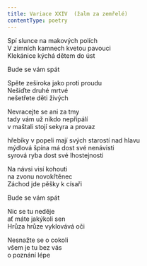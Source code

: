 ```yaml
---
title: Variace XXIV  (žalm za zemřelé)
contentType: poetry
---
```


<section>

Spí slunce na makových polích  
V zimních kamnech kvetou pavouci  
Klekánice kýchá dětem do úst

Bude se vám spát

Spěte zeširoka jako proti proudu  
Nešiďte druhé mrtvé  
nešetřete děti živých

Nevracejte se ani za tmy  
tady vám už nikdo nepřipálí  
v maštali stojí sekyra a provaz

hřebíky v popeli mají svých starostí nad hlavu  
mýdlová špína má dost své nenávisti  
syrová ryba dost své lhostejnosti

Na návsi visí kohouti  
na zvonu novokřtěnec  
Záchod jde pěšky k císaři

Bude se vám spát

Nic se tu neděje  
ať máte jakýkoli sen  
Hrůza hrůze vyklovává oči

Nesnažte se o cokoli  
všem je tu bez vás  
o poznání lépe

</section>
